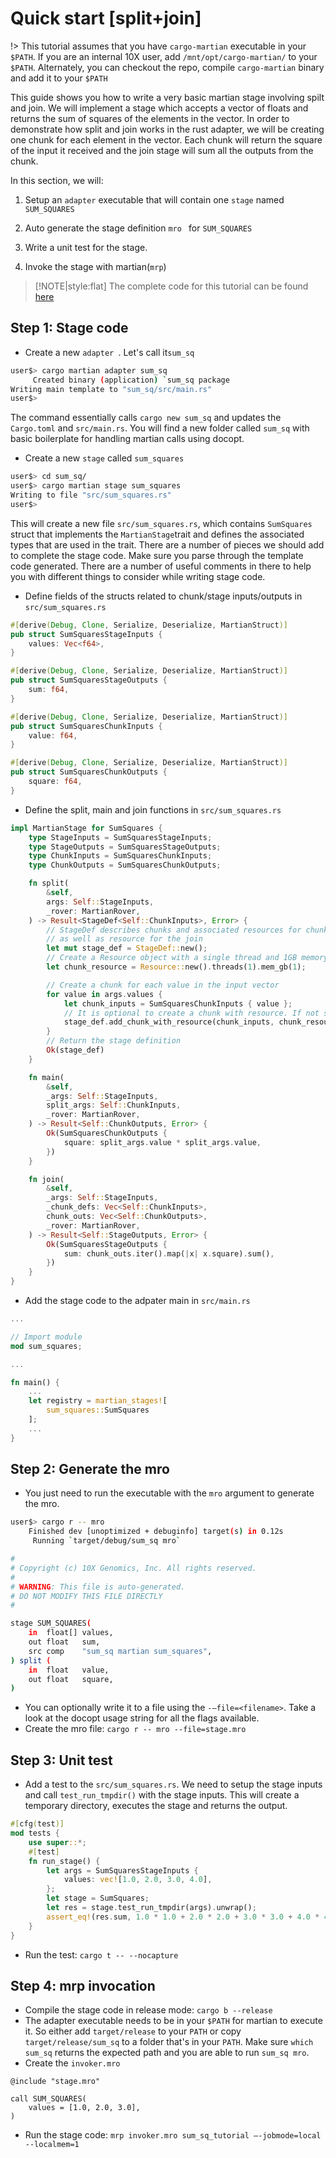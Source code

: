 # Quick start [split+join]

!> This tutorial assumes that you have `cargo-martian` executable in your `$PATH`. If you are an internal 10X user, add `/mnt/opt/cargo-martian/` to your `$PATH`. Alternately, you can checkout the repo, compile `cargo-martian` binary and add it to your `$PATH`

This guide shows you how to write a very basic martian stage involving spilt and join. We will implement a stage which accepts a vector of floats and returns the sum of squares of the elements in the vector. In order to demonstrate how split and join works in the rust adapter, we will be creating one chunk for each element in the vector. Each chunk will return the square of the input it received and the join stage will sum all the outputs from the chunk.

In this section, we will:

1. Setup an `adapter` executable that will contain one `stage` named `SUM_SQUARES`

2. Auto generate the stage definition `mro ` for `SUM_SQUARES`

3. Write a unit test for the stage.

4. Invoke the stage with martian(`mrp`)

> [!NOTE|style:flat] The complete code for this tutorial can be found [here](https://github.com/martian-lang/martian-rust/tree/master/martian-lab/examples/sum_sq)

## Step 1: Stage code

- Create a new `adapter `. Let's call it`sum_sq`

```bash
user$> cargo martian adapter sum_sq
     Created binary (application) `sum_sq package
Writing main template to "sum_sq/src/main.rs"
user$>
```

The command essentially calls `cargo new sum_sq` and updates the `Cargo.toml` and `src/main.rs`. You will find a new folder called `sum_sq` with basic boilerplate for handling martian calls using docopt.

* Create a new `stage` called `sum_squares`

```bash
user$> cd sum_sq/
user$> cargo martian stage sum_squares
Writing to file "src/sum_squares.rs"
user$>
```

This will create a new file `src/sum_squares.rs`, which contains `SumSquares` struct that implements the `MartianStage`trait and defines the associated types that are used in the trait. There are a number of pieces we should add to complete the stage code. Make sure you parse through the template code generated. There are a number of useful comments in there to help you with different things to consider while writing stage code.

* Define fields of the structs related to chunk/stage inputs/outputs in `src/sum_squares.rs`

```rust
#[derive(Debug, Clone, Serialize, Deserialize, MartianStruct)]
pub struct SumSquaresStageInputs {
    values: Vec<f64>,
}

#[derive(Debug, Clone, Serialize, Deserialize, MartianStruct)]
pub struct SumSquaresStageOutputs {
    sum: f64,
}

#[derive(Debug, Clone, Serialize, Deserialize, MartianStruct)]
pub struct SumSquaresChunkInputs {
    value: f64,
}

#[derive(Debug, Clone, Serialize, Deserialize, MartianStruct)]
pub struct SumSquaresChunkOutputs {
    square: f64,
}
```

* Define the split, main and join functions in `src/sum_squares.rs`

```rust
impl MartianStage for SumSquares {
    type StageInputs = SumSquaresStageInputs;
    type StageOutputs = SumSquaresStageOutputs;
    type ChunkInputs = SumSquaresChunkInputs;
    type ChunkOutputs = SumSquaresChunkOutputs;

    fn split(
        &self,
        args: Self::StageInputs,
        _rover: MartianRover,
    ) -> Result<StageDef<Self::ChunkInputs>, Error> {
        // StageDef describes chunks and associated resources for chunks
        // as well as resource for the join
        let mut stage_def = StageDef::new();
        // Create a Resource object with a single thread and 1GB memory
        let chunk_resource = Resource::new().threads(1).mem_gb(1);

        // Create a chunk for each value in the input vector
        for value in args.values {
            let chunk_inputs = SumSquaresChunkInputs { value };
            // It is optional to create a chunk with resource. If not specified, default resource will be used
            stage_def.add_chunk_with_resource(chunk_inputs, chunk_resource);
        }
        // Return the stage definition
        Ok(stage_def)
    }

    fn main(
        &self,
        _args: Self::StageInputs,
        split_args: Self::ChunkInputs,
        _rover: MartianRover,
    ) -> Result<Self::ChunkOutputs, Error> {
        Ok(SumSquaresChunkOutputs {
            square: split_args.value * split_args.value,
        })
    }

    fn join(
        &self,
        _args: Self::StageInputs,
        _chunk_defs: Vec<Self::ChunkInputs>,
        chunk_outs: Vec<Self::ChunkOutputs>,
        _rover: MartianRover,
    ) -> Result<Self::StageOutputs, Error> {
        Ok(SumSquaresStageOutputs {
            sum: chunk_outs.iter().map(|x| x.square).sum(),
        })
    }
}
```

* Add the stage code to the adpater main in `src/main.rs`

```rust
...

// Import module
mod sum_squares;

...

fn main() {
    ...
    let registry = martian_stages![
        sum_squares::SumSquares
    ];
    ...
}
```

## Step 2: Generate the mro

- You just need to run the executable with the `mro` argument to generate the mro. 

```bash
user$> cargo r -- mro
    Finished dev [unoptimized + debuginfo] target(s) in 0.12s
     Running `target/debug/sum_sq mro`

#
# Copyright (c) 10X Genomics, Inc. All rights reserved.
#
# WARNING: This file is auto-generated.
# DO NOT MODIFY THIS FILE DIRECTLY
#

stage SUM_SQUARES(
    in  float[] values,
    out float   sum,
    src comp    "sum_sq martian sum_squares",
) split (
    in  float   value,
    out float   square,
)
```

- You can optionally write it to a file using the `-—file=<filename>`. Take a look at the docopt usage string for all the flags available.
- Create the mro file: `cargo r -- mro --file=stage.mro`

## Step 3: Unit test

- Add a test to the `src/sum_squares.rs`. We need to setup the stage inputs and call `test_run_tmpdir()` with the stage inputs. This will create a temporary directory, executes the stage and returns the output.

```rust
#[cfg(test)]
mod tests {
    use super::*;
    #[test]
    fn run_stage() {
        let args = SumSquaresStageInputs {
            values: vec![1.0, 2.0, 3.0, 4.0],
        };
        let stage = SumSquares;
        let res = stage.test_run_tmpdir(args).unwrap();
        assert_eq!(res.sum, 1.0 * 1.0 + 2.0 * 2.0 + 3.0 * 3.0 + 4.0 * 4.0);
    }
}
```

- Run the test: `cargo t -- --nocapture`

## Step 4: mrp invocation

- Compile the stage code in release mode: `cargo b --release`
- The adapter executable needs to be in your `$PATH` for martian to execute it. So either add `target/release` to your `PATH` or copy `target/release/sum_sq` to a folder that's in your `PATH`. Make sure `which sum_sq` returns the expected path and you are able to run `sum_sq mro`.
- Create the `invoker.mro`

```mro
@include "stage.mro"

call SUM_SQUARES(
    values = [1.0, 2.0, 3.0],
)
```

- Run the stage code: `mrp invoker.mro sum_sq_tutorial —-jobmode=local --localmem=1`
